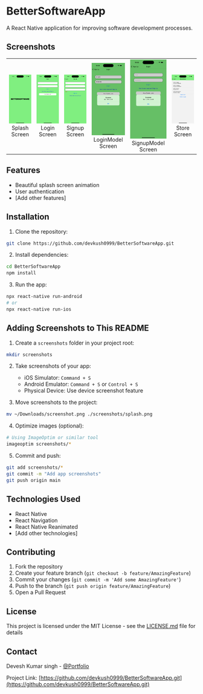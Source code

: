 # BetterSoftwareApp

A React Native application for improving software development processes.

## Screenshots

<table>
  <tr>
    <td align="center">
      <img src="/src/Assests/SplashScreen.png" width="200" alt="Splash Screen"/>
      <br />
      Splash Screen
    </td><td align="center">
      <img src="/src/Assests/LoginScreen.png" width="200" alt="Login Screen"/>
      <br />
      Login Screen
    </td><td align="center">
      <img src="/src/Assests/SignupScreen.png" width="200" alt="Signup Screen"/>
      <br />
      Signup Screen
    </td><td align="center">
      <img src="/src/Assests/LoginModel.png" width="200" alt="LoginModel"/>
      <br />
      LoginModel Screen
    </td><td align="center">
      <img src="/src/Assests/SignupModel.png" width="200" alt="SignupModel Screen"/>
      <br />
      SignupModel Screen
    </td><td align="center">
      <img src="/src/Assests/StoreScreen.png" width="200" alt="Store Screen"/>
      <br />
      Store Screen
    </td>
   
</table>

## Features

- Beautiful splash screen animation
- User authentication
- [Add other features]

## Installation

1. Clone the repository:

```bash
git clone https://github.com/devkush0999/BetterSoftwareApp.git
```

2. Install dependencies:

```bash
cd BetterSoftwareApp
npm install
```

3. Run the app:

```bash
npx react-native run-android
# or
npx react-native run-ios
```

## Adding Screenshots to This README

1. Create a `screenshots` folder in your project root:

```bash
mkdir screenshots
```

2. Take screenshots of your app:

   - iOS Simulator: `Command + S`
   - Android Emulator: `Command + S` or `Control + S`
   - Physical Device: Use device screenshot feature

3. Move screenshots to the project:

```bash
mv ~/Downloads/screenshot.png ./screenshots/splash.png
```

4. Optimize images (optional):

```bash
# Using ImageOptim or similar tool
imageoptim screenshots/*
```

5. Commit and push:

```bash
git add screenshots/*
git commit -m "Add app screenshots"
git push origin main
```

## Technologies Used

- React Native
- React Navigation
- React Native Reanimated
- [Add other technologies]

## Contributing

1. Fork the repository
2. Create your feature branch (`git checkout -b feature/AmazingFeature`)
3. Commit your changes (`git commit -m 'Add some AmazingFeature'`)
4. Push to the branch (`git push origin feature/AmazingFeature`)
5. Open a Pull Request

## License

This project is licensed under the MIT License - see the [LICENSE.md](LICENSE.md) file for details

## Contact

Devesh Kumar singh - [@Portfolio](https://portfolio-gules-tau-20.vercel.app/)

Project Link: [https://github.com/devkush0999/BetterSoftwareApp.git](https://github.com/devkush0999/BetterSoftwareApp.git)

